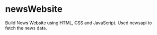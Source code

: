 # newsWebsite

Build News Website using HTML, CSS and JavaScript.
Used newsapi to fetch the news data.
